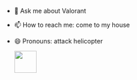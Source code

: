 

- 💬 Ask me about Valorant
- 📫 How to reach me: come to my house
- 😄 Pronouns: attack helicopter

   <img height="50" src="https://media.tenor.com/8qaG0Qfq9wYAAAAi/whos-next-valorant.gif"/>

